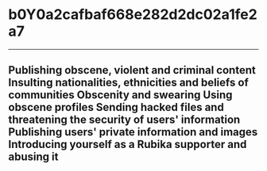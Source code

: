 # b0Y0a2cafbaf668e282d2dc02a1fe2a7
----------------------------------
Publishing obscene, violent and criminal content
Insulting nationalities, ethnicities and beliefs of communities
Obscenity and swearing
Using obscene profiles
Sending hacked files and threatening the security of users' information
Publishing users' private information and images Introducing yourself as a Rubika supporter and abusing it
------------------------------------
